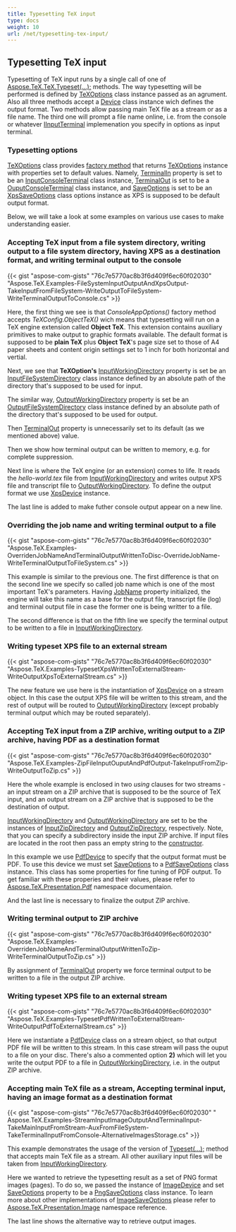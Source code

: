 ```yaml
---
title: Typesetting TeX input
type: docs
weight: 10
url: /net/typesetting-tex-input/
---
```

## **Typesetting TeX input**
Typesetting of TeX input runs by a single call of one of [Aspose.TeX.TeX.Typeset(...);](https://apireference.aspose.com/tex/net/aspose.tex/tex) methods. The way typesetting will be performed is defined by [TeXOptions](https://apireference.aspose.com/tex/net/aspose.tex/texoptions) class instance passed as an agrument. Also all three methods accept a [Device](https://apireference.aspose.com/tex/net/aspose.tex.presentation/device) class instance wich defines the output format. Two methods allow passing main TeX file as a stream or as a file name. The third one will prompt a file name online, i.e. from the console or whatever [IInputTerminal](https://apireference.aspose.com/tex/net/aspose.tex.io/iinputterminal) implemenation you specify in options as input terminal.

### **Typesetting options**
[TeXOptions](https://apireference.aspose.com/tex/net/aspose.tex/texoptions) class provides [factory method](https://apireference.aspose.com/tex/net/aspose.tex/texoptions/methods/consoleappoptions) that returns [TeXOptions](https://apireference.aspose.com/tex/net/aspose.tex/texoptions) instance with properties set to default values. Namely, [TerminalIn](https://apireference.aspose.com/tex/net/aspose.tex/texoptions/properties/terminalin) property is set to be an [InputConsoleTerminal](https://apireference.aspose.com/tex/net/aspose.tex.io/inputconsoleterminal) class instance, [TerminalOut](https://apireference.aspose.com/tex/net/aspose.tex/texoptions/properties/terminalout) is set to be a [OuputConsoleTerminal](https://apireference.aspose.com/tex/net/aspose.tex.io/outputconsoleterminal) class instance, and [SaveOptions](https://apireference.aspose.com/tex/net/aspose.tex/texoptions/properties/saveoptions) is set to be an [XpsSaveOptions](https://apireference.aspose.com/tex/net/aspose.tex.presentation.xps/xpssaveoptions) class options instance as XPS is supposed to be default output format.

Below, we will take a look at some examples on various use cases to make understanding easier.

### **Accepting TeX input from a file system directory, writing output to a file system directory, having XPS as a destination format, and writing terminal output to the console**

{{< gist "aspose-com-gists" "76c7e5770ac8b3f6d409f6ec60f02030" "Aspose.TeX.Examples-FileSystemInputOutputAndXpsOutput-TakeInputFromFileSystem-WriteOutputToFileSystem-WriteTerminalOutputToConsole.cs" >}}

Here, the first thing we see is that *ConsoleAppOptions()* factory method accepts *TeXConfig.ObjectTeX()* wich means that typesetting will run on a TeX engine extension called **Object TeX**. This extension contains auxiliary primitives to make output to graphic formats available. The default format is supposed to be **plain TeX** plus **Object TeX**'s page size set to those of A4 paper sheets and content origin settings set to 1 inch for both horizontal and vertial.

Next, we see that **TeXOption's** [InputWorkingDirectory](https://apireference.aspose.com/tex/net/aspose.tex/texoptions/properties/inputworkingdirectory) property is set be an [InputFileSystemDirectory](https://apireference.aspose.com/tex/net/aspose.tex.io/inputfilesystemdirectory) class instance defined by an absolute path of the directory that's supposed to be used for input.

The similar way, [OutputWorkingDirectory](https://apireference.aspose.com/tex/net/aspose.tex/texoptions/properties/outputworkingdirectory) property is set be an [OutputFileSystemDirectory](https://apireference.aspose.com/tex/net/aspose.tex.io/outputfilesystemdirectory) class instance defined by an absolute path of the directory that's supposed to be used for output.

Then [TerminalOut](https://apireference.aspose.com/tex/net/aspose.tex/texoptions/properties/terminalout) property is unnecessarily set to its default (as we mentioned above) value.

Then we show how terminal output can be written to memory, e.g. for complete suppression.

Next line is where the TeX engine (or an extension) comes to life. It reads the *hello-world.tex* file from [InputWorkingDirectory](https://apireference.aspose.com/tex/net/aspose.tex/texoptions/properties/inputworkingdirectory) and writes output XPS file and transcript file to [OutputWorkingDirectory](https://apireference.aspose.com/tex/net/aspose.tex/texoptions/properties/outputworkingdirectory). To define the output format we use [XpsDevice](https://apireference.aspose.com/tex/net/aspose.tex.presentation.xps/xpsdevice) instance.

The last line is added to make futher console output appear on a new line.

### **Overriding the job name and writing terminal output to a file**

{{< gist "aspose-com-gists" "76c7e5770ac8b3f6d409f6ec60f02030" "Aspose.TeX.Examples-OverridenJobNameAndTerminalOutputWrittenToDisc-OverrideJobName-WriteTerminalOutputToFileSystem.cs" >}}

This example is similar to the previous one. The first difference is that on the second line we specify so called job name which is one of the most important TeX's parameters. Having [JobName](https://apireference.aspose.com/tex/net/aspose.tex/texoptions/properties/jobname) property initialized, the engine will take this name as a base for the output file, transcript file (log) and terminal output file in case the former one is being writter to a file.

The second difference is that on the fifth line we specify the terminal output to be written to a file in [InputWorkingDirectory](https://apireference.aspose.com/tex/net/aspose.tex/texoptions/properties/inputworkingdirectory).

### **Writing typeset XPS file to an external stream**

{{< gist "aspose-com-gists" "76c7e5770ac8b3f6d409f6ec60f02030" "Aspose.TeX.Examples-TypesetXpsWrittenToExternalStream-WriteOutputXpsToExternalStream.cs" >}}

The new feature we use here is the instantiation of [XpsDevice](https://apireference.aspose.com/tex/net/aspose.tex.presentation.xps/xpsdevice) on a stream object. In this case the output XPS file will be written to this stream, and the rest of output will be routed to [OutputWorkingDirectory](https://apireference.aspose.com/tex/net/aspose.tex/texoptions/properties/outputworkingdirectory) (except probably terminal output which may be routed separately).

### **Accepting TeX input from a ZIP archive, writing output to a ZIP archive, having PDF as a destination format**

{{< gist "aspose-com-gists" "76c7e5770ac8b3f6d409f6ec60f02030" "Aspose.TeX.Examples-ZipFileInputOuputAndPdfOutput-TakeInputFromZip-WriteOutputToZip.cs" >}}

Here the whole example is enclosed in two *using* clauses for two streams - an input stream on a ZIP archive that is supposed to be the source of TeX input, and an output stream on a ZIP archive that is supposed to be the destination of output.

[InputWorkingDirectory](https://apireference.aspose.com/tex/net/aspose.tex/texoptions/properties/inputworkingdirectory) and [OutputWorkingDirectory](https://apireference.aspose.com/tex/net/aspose.tex/texoptions/properties/outputworkingdirectory) are set to be the instances of [InputZipDirectory](https://apireference.aspose.com/tex/net/aspose.tex.io/inputzipdirectory) and [OutputZipDirectory](https://apireference.aspose.com/tex/net/aspose.tex.io/outputzipdirectory), respectively. Note, that you can specify a subdirectory inside the input ZIP archive. If input files are located in the root then pass an empty string to the [constructor](https://apireference.aspose.com/tex/net/aspose.tex.io/inputzipdirectory/constructors/main).

In this example we use [PdfDevice](https://apireference.aspose.com/tex/net/aspose.tex.presentation.pdf/pdfdevice) to specify that the output format must be PDF. To use this device we must set [SaveOptions](https://apireference.aspose.com/tex/net/aspose.tex/texoptions/properties/saveoptions) to a [PdfSaveOptions](https://apireference.aspose.com/tex/net/aspose.tex.presentation.pdf/pdfsaveoptions) class instance. This class has some properties for fine tuning of PDF output. To get familiar with these properies and their values, please refer to [Aspose.TeX.Presentation.Pdf](https://apireference.aspose.com/tex/net/aspose.tex.presentation.pdf) namespace documentaion.

And the last line is necessary to finalize the output ZIP archive.

### **Writing terminal output to ZIP archive**

{{< gist "aspose-com-gists" "76c7e5770ac8b3f6d409f6ec60f02030" "Aspose.TeX.Examples-OverridenJobNameAndTerminalOutputWrittenToZip-WriteTerminalOutputToZip.cs" >}}

By assignment of [TerminalOut](https://apireference.aspose.com/tex/net/aspose.tex/texoptions/properties/terminalout) property we force terminal output to be written to a file in the output ZIP archive.

### **Writing typeset XPS file to an external stream**

{{< gist "aspose-com-gists" "76c7e5770ac8b3f6d409f6ec60f02030" "Aspose.TeX.Examples-TypesetPdfWrittenToExternalStream-WriteOutputPdfToExternalStream.cs" >}}

Here we instantiate a [PdfDevice](https://apireference.aspose.com/tex/net/aspose.tex.presentation.pdf/pdfdevice) class on a stream object, so that output PDF file will be written to this stream. In this case stream will pass the ouput to a file on your disc. There's also a commented option **2)** which will let you write the output PDF to a file in [OutputWorkingDirectory](https://apireference.aspose.com/tex/net/aspose.tex/texoptions/properties/outputworkingdirectory), i.e. in the output ZIP archive.

### **Accepting main TeX file as a stream, Accepting terminal input, having an image format as a destination format**

{{< gist "aspose-com-gists" "76c7e5770ac8b3f6d409f6ec60f02030" "
Aspose.TeX.Examples-StreamInputImageOutputAndTerminalInput-TakeMainInputFromStream-AuxFromFileSystem-TakeTerminalInputFromConsole-AlternativeImagesStorage.cs" >}}

This example demonstrates the usage of the version of [Typeset(...);](https://apireference.aspose.com/tex/net/aspose.tex.tex/typeset/methods/1) method that accepts main TeX file as a stream. All other auxiliary input files will be taken from 
[InputWorkingDirectory](https://apireference.aspose.com/tex/net/aspose.tex/texoptions/properties/inputworkingdirectory).

Here we wanted to retrieve the typesetting result as a set of PNG format images (pages). To do so, we passed the instance of [ImageDevice](https://apireference.aspose.com/tex/net/aspose.tex.presentation.image/imagedevice) and set [SaveOptions](https://apireference.aspose.com/tex/net/aspose.tex/texoptions/properties/saveoptions) property to be a [PngSaveOptions](https://apireference.aspose.com/tex/net/aspose.tex.presentation.image/pngsaveoptions) class instance. To learn more about other implementations of [ImageSaveOptions](https://apireference.aspose.com/tex/net/aspose.tex.presentation.image/imagesaveoptions) please refer to [Aspose.TeX.Presentation.Image](https://apireference.aspose.com/tex/net/aspose.tex.presentation.image) namespace reference.

The last line shows the alternative way to retrieve output images.


